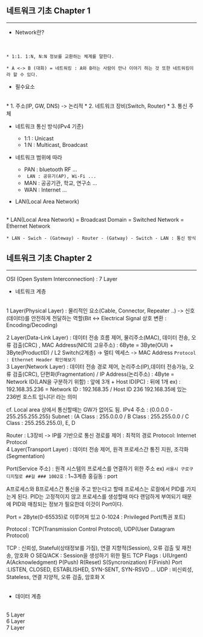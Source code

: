 ## 네트워크 기초 Chapter 1
---


* Network란?
<br/>

    * 1:1. 1:N, N:N 정보를 교환하는 체계를 말한다.

    * A <-> B (대화) = 네트워킹 : A와 B라는 사람이 만나 이야기 하는 것 또한 네트워킹이라 할 수 있다.

* 필수요소
<br/>
    * 1. 주소(IP, GW, DNS) -> 논리적
    * 2. 네트워크 장비(Switch, Router)
    * 3. 통신 주체
<br/>

* 네트워크 통신 방식(IPv4 기준)
    * 1:1 : Unicast
    * 1:N : Multicast, Broadcast

* 네트워크 범위에 따라
    * PAN : bluetooth RF ...
    * ` LAN : 공유기(AP), Wi-Fi ...`
    * MAN : 공공기관, 학교, 연구소 ...
    * WAN : Internet ... 

* LAN(Local Area Network)
<br/>
    * LAN(Local Area Network) = Broadcast Domain = Switched Network = Ethernet Network

    * LAN - Swich - (Gateway) - Router - (Gatway) - Switch - LAN : 통신 방식


## 네트워크 기초 Chapter 2

---

OSI (Open System Interconnection) : 7 Layer

* 네트워크 계층
<br/>
1 Layer(Physical Layer) : 물리적인 요소(Cable, Connector, Repeater ..) -> 신호(데이터)를 안전하게 전달하는 역할(Bit <-> Electrical Signal 상호 변환 : Encoding/Decoding)

2 Layer(Data-Link Layer) : 데이터 전송 흐름 제어, 물리주소(MAC), 데이터 전송, 오류 검출(CRC) , MAC Address(NIC의 고유주소) : 6Byte = 3Byte(OUI) + 3Byte(ProductID) / L2 Switch(2계층) -> 멀티 엑세스 -> MAC Address
`Protocol : Ethernet Header 확인해보기`
<br/>
3 Layer(Network Layer) : 데이터 전송 경로 제어, 논리주소(IP),데이터 전송가능, 오류 검출(CRC), 단편화(Fragmentation) / IP Address(논리주소) : 4Byte = Network ID(LAN을 구분하기 위함) : 앞에 3개 + Host ID(PC) : 뒤에 1개 ex) : 192.168.35.236 = Network ID : 192.168.35 / Host ID 236
192.168.35에 있는 236번 호스트 입니다! 라는 의미

cf. Local area 상에서 통신할때는 GW가 없어도 됨.
IPv4 주소 : (0.0.0.0 - 255.255.255.255)
Subnet : (A Class : 255.0.0.0 / B Class : 255.255.0.0 / C Class : 255.255.255.0), E, D 

Router : L3장비 -> IP를 기반으로 통신 경로를 제어 : 최적의 경로
Protocol: Internet Protocol
<br/>
4 Layer(Transport Layer) : 데이터 전송 제어, 원격 프로세스간 통진 지원, 조각화(Segmentation)

Port(Service 주소) : 원격 시스템의 프로세스를 연결하기 위한 주소
ex) `서울시 구로구 디지털로 ##길 ### 1002호` : 1~3계층 홍길동 : port

A프로세스와 B프로세스간 통신을 주고 받는다고 할때 프로세스는 로컬에서 PID를 가지는게 된다. PID는 고정적이지 않고 프로세스를 생성할때 마다 랜덤하게 부여되기 때문에 PID와 매칭되는 정보가 필요한데 이것이 Port이다.

Port = 2Byte(0-65535)로 이루어져 있고 0-1024 : Privileged Port(특권 포트)

Protocol : TCP(Transmission Control Protocol), UDP(User Datagram Protocol)

TCP : 신뢰성, Stateful(상태정보를 가짐), 연결 지향적(Session), 오류 검출 및 재전송, 암호화 O
SEQ/ACK : Session을 생성하기 위한 필드
TCP Flags : U(Urgent) A(Acknowledgment) P(Push) R(Reset) S(Syncronization) F(Finish) 
Port :LISTEN, CLOSED, ESTABLISHED, SYN-SENT, SYN-RSVD ...
UDP : 비신뢰성, Stateless, 연결 지양적, 오류 검출, 암호화 X
<br/>
<br/>

* 데이터 계층
<br/>
5 Layer
<br/>
6 Layer
<br/>
7 Layer

